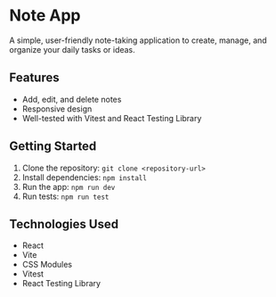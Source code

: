 # Note App
A simple, user-friendly note-taking application to create, manage, and organize your daily tasks or ideas.

## Features
- Add, edit, and delete notes
- Responsive design
- Well-tested with Vitest and React Testing Library

## Getting Started
1. Clone the repository: `git clone <repository-url>`
2. Install dependencies: `npm install`
3. Run the app: `npm run dev`
4. Run tests: `npm run test`

## Technologies Used
- React
- Vite
- CSS Modules
- Vitest
- React Testing Library
